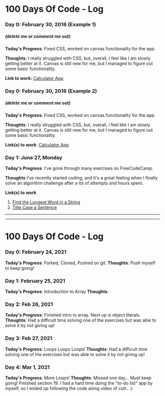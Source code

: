 # 100 Days Of Code - Log

### Day 0: February 30, 2016 (Example 1)
##### (delete me or comment me out)

**Today's Progress**: Fixed CSS, worked on canvas functionality for the app.

**Thoughts:** I really struggled with CSS, but, overall, I feel like I am slowly getting better at it. Canvas is still new for me, but I managed to figure out some basic functionality.

**Link to work:** [Calculator App](http://www.example.com)

### Day 0: February 30, 2016 (Example 2)
##### (delete me or comment me out)

**Today's Progress**: Fixed CSS, worked on canvas functionality for the app.

**Thoughts**: I really struggled with CSS, but, overall, I feel like I am slowly getting better at it. Canvas is still new for me, but I managed to figure out some basic functionality.

**Link(s) to work**: [Calculator App](http://www.example.com)


### Day 1: June 27, Monday

**Today's Progress**: I've gone through many exercises on FreeCodeCamp.

**Thoughts** I've recently started coding, and it's a great feeling when I finally solve an algorithm challenge after a lot of attempts and hours spent.

**Link(s) to work**
1. [Find the Longest Word in a String](https://www.freecodecamp.com/challenges/find-the-longest-word-in-a-string)
2. [Title Case a Sentence](https://www.freecodecamp.com/challenges/title-case-a-sentence)
------------------------------------------
------------------------------------------

# 100 Days Of Code - Log
### Day 0: February 24, 2021
**Today's Progress**: Forked, Cloned, Pushed on git.
**Thoughts**: Push myself to keep going!

### Day 1: February 25, 2021
**Today's Progress**: Introduction to Array
**Thoughts**: 

### Day 2: Feb 26, 2021
**Today's Progress**: Finished intro to array. Next up is object literals.
**Thoughts**: Had a difficult time solving one of the exercises but was able to solve it by not giving up!

### Day 3: Feb 27, 2021
**Today's Progress**: Loops Loops Loops!
**Thoughts**: Had a difficult time solving one of the exercises but was able to solve it by not giving up!

### Day 4: Mar 1, 2021
**Today's Progress**: More Loops!
**Thoughts**: Missed one day... Must keep going!
Finished section 19. I had a hard time doing the "to-do list" app by myself, so I ended up following the code along video of colt.. :(
